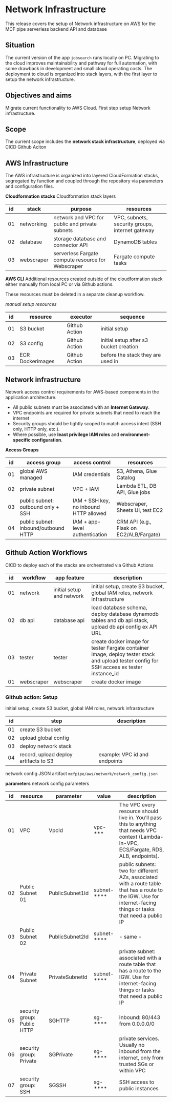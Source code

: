 # Network Infrastructure
This release covers the setup of Network infrastructure on AWS for the MCF pipe serverless backend API and database

## Situation
The current version of the app `jobsearch` runs locally on PC.  Migrating to the cloud improves maintainability and pathway for full automation, with some drawback in development and small cloud operating costs. The deployment to cloud is organized into stack layers, with the first layer to setup the network infrastructure.

## Objectives and aims
Migrate current functionality to AWS Cloud. First step setup Network infrastructure.

## Scope
The current scope includes the **network stack infrastructure**, deployed via CICD Github Aciton

## AWS Infrastructure
The AWS infrastructure is organized into layered CloudFormation stacks, segregated by function and coupled through the repository via parameters and configuration files.

__Cloudformation stacks__
Cloudformation stack layers

| id | stack | purpose | resources |
| - | - | - | - |
| 01 | networking | network and VPC for public and private subnets | VPC, subnets, security groups, internet gateway |
| 02 | database | storage database and connector API | DynamoDB tables |
| 03 | webscraper | serverless Fargate compute resource for Webscraper | Fargate compute tasks |

__AWS CLI__
Additional resources created outside of the cloudformation stack either manually from local PC or via Github actions. 

These resources must be deleted in a separate cleanup workflow.

_manual setup resources_

| id | resource | executor | sequence |
| - | - | - | - |
| 01 | S3 bucket | Github Action | initial setup |
| 02 | S3 config | Github Action | initial setup after s3 bucket creation |
| 03 | ECR Dockerimages | Github Action | before the stack they are used in |

## Network infrastructure
Network access control requirements for AWS-based components in the application architecture. 

- All public subnets must be associated with an **Internet Gateway**.
- VPC endpoints are required for private subnets that need to reach the internet
- Security groups should be tightly scoped to match access intent (SSH only, HTTP only, etc.).
- Where possible, use **least privilege IAM roles** and **environment-specific configuration**.

__Access Groups__

| id | access group   | access control  | resources  |
|----|---|----|--|
| 01 | global AWS managed  | IAM credentials | S3, Athena, Glue Catalog |
| 02 | private subnet | VPC + IAM | Lambda ETL, DB API, Glue jobs |
| 03 | public subnet: outbound only + SSH  | IAM + SSH key, no inbound HTTP allowed | Webscraper, Sheets UI, test EC2 |
| 04 | public subnet: inbound/outbound HTTP| IAM + app-level authentication | CRM API (e.g., Flask on EC2/ALB/Fargate) |

## Github Action Workflows
CICD to deploy each of the stacks are orchestrated via Github Actions 

| id | workflow | app feature | description |
| - | - | - | - |
| 01 | network | initial setup and network | initial setup, create S3 bucket, global IAM roles, network infrastructure |
| 02 | db api | database api | load database schema, deploy database dynamodb tables and db api stack, upload db api config ex API URL |
| 03 | tester | tester | create docker image for tester Fargate container image, deploy tester stack and upload tester config for SSH access ex tester instance_id |
| 01 | webscraper | webscraper | create docker image |

### Github action: Setup
initial setup, create S3 bucket, global IAM roles, network infrastructure

| id | step | description |
| - | - | - |
| 01 | create S3 bucket | |
| 02 | upload global config | |
| 03 | deploy network stack |  |
| 04 | record, upload deploy artifacts to S3 | example: VPC id and endpoints |

network config JSON artifact `mcfpipe/aws/network/network_config.json`

__parameters__
network config parameters

| id | resource | parameter | value | description |
| - | - | - | - | - |
| 01 | VPC | VpcId |vpc-*** | The VPC every resource should live in. You’ll pass this to anything that needs VPC context (Lambda-in-VPC, ECS/Fargate, RDS, ALB, endpoints). |
| 02 | Public Subnet 01 | PublicSubnet1Id | subnet-**** | public subnets: two for different AZs, associated with a route table that has a route to the IGW. Use for internet-facing things or tasks that need a public IP |
| 03 | Public Subnet 02 | PublicSubnet2Id | subnet-**** | - same - |
| 04 | Private Subnet | PrivateSubnetId |subnet-**** | private subnet: associated with a route table that has a route to the IGW. Use for internet-facing things or tasks that need a public IP |
| 05 | security group: Public HTTP | SGHTTP | sg-**** | Inbound: 80/443 from 0.0.0.0/0 |
| 06 | security group: Private | SGPrivate | sg-**** |private services. Usually no inbound from the internet, only from trusted SGs or within VPC |
| 07 | security group: SSH | SGSSH |  sg-**** | SSH access to public instances |